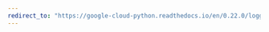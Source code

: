 ```yaml
---
redirect_to: "https://google-cloud-python.readthedocs.io/en/0.22.0/logging-stdlib-usage.html"
---
```

